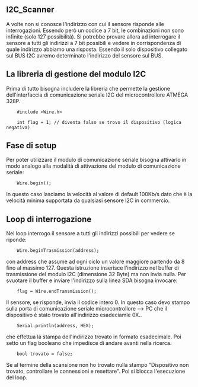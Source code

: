 ## I2C_Scanner

A volte non si conosce l'indirizzo con cui il sensore risponde alle interrogazioni. Essendo però un codice a 7 bit, 
le combinazioni non sono infinite (solo 127 possibilità).
Si potrebbe provare allora ad interrogare il sensore a tutti gli indirizzi a 7 bit possibili e vedere in corrispondenza 
di quale indirizzo abbiamo una risposta. Essendo il solo dispositivo collegato sul BUS I2C avremo determinato l'indirizzo del sensore 
sul BUS.

## La libreria di gestione del modulo I2C

Prima di tutto bisogna includere la libreria che permette la gestione dell'interfaccia di comunicazione seriale I2C 
del microcontrollore ATMEGA 328P.

        #include <Wire.h>
        
        int flag = 1; // diventa falso se trovo il dispositivo (logica negativa)
 
## Fase di setup

Per poter utilizzare il modulo di comunicazione seriale bisogna attivarlo in modo analogo alla modalità di attivazione 
del modulo di comunicazione seriale:

        Wire.begin();
        
In questo caso lasciamo la velocità al valore di default 100Kb/s dato che è la velocità minima supportata da qualsiasi 
sensore I2C in commercio.

## Loop di interrogazione 

 
Nel loop interrogo il sensore a tutti gli indirizzi possibili per vedere se riponde:

        Wire.beginTrasmission(address);
        
con address che assume ad ogni ciclo un valore maggiore partendo da 8 fino al massimo 127. Questa istruzione inserisce l'indirizzo nel buffer di trasmissione del modulo I2C (dimensione 32 Byte) ma non invia nulla. Per svuotare il buffer e inviare l'indirizzo sulla linea SDA bisogna invocare:

        flag = Wire.endTransmission();

Il sensore, se risponde, invia il codice intero 0. In questo caso devo stampo sulla porta di comunicazione seriale 
microcontrollore --> PC che il dispositivo è stato trovato all'indirizzo esadeciamle 0X..

        Serial.println(address, HEX);

che effettua la stampa dell'indirizzo trovato in formato esadecimale. Poi setto un flag booleano che impedisce di andare avanti nella ricerca.

        bool trovato = false;
        
Se al termine della scansione non ho trovato nulla stampo "Dispositivo non trovato, controllare le connessioni e resettare". Poi si blocca l'esecuzione del loop.

 
 
